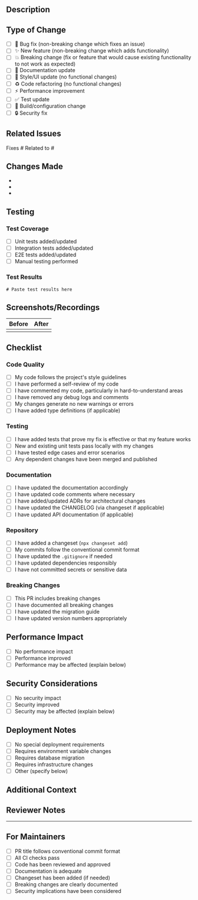 ## Description

<!-- Provide a clear and concise description of your changes -->

## Type of Change

<!-- Mark the relevant option with an "x" -->

- [ ] 🐛 Bug fix (non-breaking change which fixes an issue)
- [ ] ✨ New feature (non-breaking change which adds functionality)
- [ ] 💥 Breaking change (fix or feature that would cause existing functionality
      to not work as expected)
- [ ] 📝 Documentation update
- [ ] 🎨 Style/UI update (no functional changes)
- [ ] ♻️ Code refactoring (no functional changes)
- [ ] ⚡ Performance improvement
- [ ] ✅ Test update
- [ ] 🔧 Build/configuration change
- [ ] 🔒 Security fix

## Related Issues

<!-- Link related issues using #issue-number or "Fixes #issue-number" -->

Fixes # Related to #

## Changes Made

<!-- List the specific changes made in this PR -->

-
-
-

## Testing

<!-- Describe the testing you've done -->

### Test Coverage

- [ ] Unit tests added/updated
- [ ] Integration tests added/updated
- [ ] E2E tests added/updated
- [ ] Manual testing performed

### Test Results

```
# Paste test results here
```

## Screenshots/Recordings

<!-- If applicable, add screenshots or recordings to demonstrate the changes -->

| Before              | After               |
| ------------------- | ------------------- |
| <!-- screenshot --> | <!-- screenshot --> |

## Checklist

<!-- Mark completed items with an "x" -->

### Code Quality

- [ ] My code follows the project's style guidelines
- [ ] I have performed a self-review of my code
- [ ] I have commented my code, particularly in hard-to-understand areas
- [ ] I have removed any debug logs and comments
- [ ] My changes generate no new warnings or errors
- [ ] I have added type definitions (if applicable)

### Testing

- [ ] I have added tests that prove my fix is effective or that my feature works
- [ ] New and existing unit tests pass locally with my changes
- [ ] I have tested edge cases and error scenarios
- [ ] Any dependent changes have been merged and published

### Documentation

- [ ] I have updated the documentation accordingly
- [ ] I have updated code comments where necessary
- [ ] I have added/updated ADRs for architectural changes
- [ ] I have updated the CHANGELOG (via changeset if applicable)
- [ ] I have updated API documentation (if applicable)

### Repository

- [ ] I have added a changeset (`npx changeset add`)
- [ ] My commits follow the conventional commit format
- [ ] I have updated the `.gitignore` if needed
- [ ] I have updated dependencies responsibly
- [ ] I have not committed secrets or sensitive data

### Breaking Changes

<!-- If this PR includes breaking changes, describe them -->

- [ ] This PR includes breaking changes
- [ ] I have documented all breaking changes
- [ ] I have updated the migration guide
- [ ] I have updated version numbers appropriately

## Performance Impact

<!-- Describe any performance implications -->

- [ ] No performance impact
- [ ] Performance improved
- [ ] Performance may be affected (explain below)

<!-- If performance is affected, explain how and why -->

## Security Considerations

<!-- Describe any security implications -->

- [ ] No security impact
- [ ] Security improved
- [ ] Security may be affected (explain below)

<!-- If security is affected, explain how and why -->

## Deployment Notes

<!-- Add any special deployment instructions or considerations -->

- [ ] No special deployment requirements
- [ ] Requires environment variable changes
- [ ] Requires database migration
- [ ] Requires infrastructure changes
- [ ] Other (specify below)

<!-- Add deployment notes here -->

## Additional Context

<!-- Add any other context about the PR here -->

## Reviewer Notes

<!-- Specific things you want reviewers to focus on -->

---

## For Maintainers

<!-- Maintainers: Check before merging -->

- [ ] PR title follows conventional commit format
- [ ] All CI checks pass
- [ ] Code has been reviewed and approved
- [ ] Documentation is adequate
- [ ] Changeset has been added (if needed)
- [ ] Breaking changes are clearly documented
- [ ] Security implications have been considered
